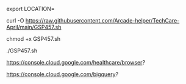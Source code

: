 export LOCATION=

curl -O https://raw.githubusercontent.com/Arcade-helper/TechCare-April/main/GSP457.sh

chmod +x GSP457.sh

./GSP457.sh






https://console.cloud.google.com/healthcare/browser?

https://console.cloud.google.com/bigquery?
